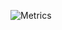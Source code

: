 ![Metrics](https://metrics.lecoq.io/imgrej?template=classic&base.indepth=true&base.metadata=0&activity=1&achievements=1&languages=1&habits=1&pagespeed=1&base=header%2C%20activity%2C%20community%2C%20repositories%2C%20metadata&base.indepth=true&base.hireable=false&base.skip=false&languages=false&languages.limit=8&languages.threshold=0%25&languages.other=false&languages.colors=github&languages.sections=most-used&languages.indepth=true&languages.analysis.timeout=15&languages.analysis.timeout.repositories=7.5&languages.categories=markup%2C%20programming&languages.recent.categories=markup%2C%20programming&languages.recent.load=300&languages.recent.days=14&habits=false&habits.from=200&habits.days=14&habits.facts=true&habits.charts=true&habits.charts.type=graph&habits.trim=false&habits.languages.limit=8&habits.languages.threshold=0%25&achievements=false&achievements.threshold=C&achievements.secrets=true&achievements.display=detailed&achievements.limit=5&activity=false&activity.limit=5&activity.load=300&activity.days=14&activity.visibility=public&activity.timestamps=false&activity.filter=all&pagespeed=false&pagespeed.url=.user.website&pagespeed.detailed=true&pagespeed.screenshot=false&pagespeed.pwa=false&config.timezone=Europe%2FCopenhagen&config.twemoji=true&config.display=columns)
